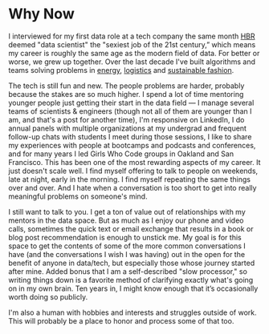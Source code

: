# Why Now

I interviewed for my first data role at a tech company the same month [HBR](https://hbr.org/2012/10/data-scientist-the-sexiest-job-of-the-21st-century) deemed "data scientist" the "sexiest job of the 21st century,” which means my career is roughly the same age as the modern field of data. For better or worse, we grew up together. Over the last decade I've built algorithms and teams solving problems in [energy](https://en.wikipedia.org/wiki/Opower), [logistics](https://eng.uber.com/) and [sustainable fashion](https://dresscode.renttherunway.com/). 

The tech is still fun and new. The people problems are harder, probably because the stakes are so much higher. I spend a lot of time mentoring younger people just getting their start in the data field — I manage several teams of scientists & engineers (though not all of them are younger than I am, and that's a post for another time), I'm responsive on LinkedIn, I do annual panels with multiple organizations at my undergrad and frequent follow-up chats with students I meet during those sessions, I like to share my experiences with people at bootcamps and podcasts and conferences, and for many years I led Girls Who Code groups in Oakland and San Francisco. This has been one of the most rewarding aspects of my career. It just doesn't scale well. I find myself offering to talk to people on weekends, late at night, early in the morning. I find myself repeating the same things over and over. And I hate when a conversation is too short to get into really meaningful problems on someone's mind.

I still want to talk to you. I get a ton of value out of relationships with my mentors in the data space. But as much as I enjoy our phone and video calls, sometimes the quick text or email exchange that results in a book or blog post recommendation is enough to unstick me. My goal is for this space to get the contents of some of the more common conversations I have (and the conversations I wish I was having) out in the open for the benefit of anyone in data/tech, but especially those whose journey started after mine. Added bonus that I am a self-described "slow processor," so writing things down is a favorite method of clarifying exactly what's going on in my own brain. Ten years in, I might know enough that it’s occasionally worth doing so publicly.

I'm also a human with hobbies and interests and struggles outside of work. This will probably be a place to honor and process some of that too. 